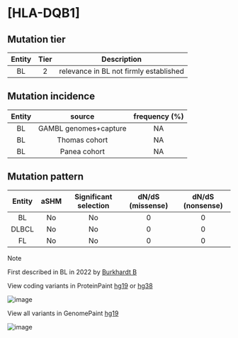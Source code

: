 # [HLA-DQB1]

## Mutation tier

|Entity|Tier|Description                           |
|:------:|:----:|--------------------------------------|
|BL    |2   |relevance in BL not firmly established|
## Mutation incidence

|Entity|source               |frequency (%)|
|:------:|:---------------------:|:-------------:|
|BL    |GAMBL genomes+capture|NA           |
|BL    |Thomas cohort        |NA           |
|BL    |Panea cohort         |NA           |

## Mutation pattern

|Entity|aSHM|Significant selection|dN/dS (missense)|dN/dS (nonsense)|
|:------:|:----:|:---------------------:|:----------------:|:----------------:|
|BL    |No  |No                   |0               |0               |
|DLBCL |No  |No                   |0               |0               |
|FL    |No  |No                   |0               |0               |


> [!NOTE]
> First described in BL in 2022 by [Burkhardt B](https://pubmed.ncbi.nlm.nih.gov/35794096)

View coding variants in ProteinPaint [hg19](https://www.bcgsc.ca/downloads/morinlab/GAMBL/test/genes/HLA-DQB1_protein.html)  or [hg38](https://www.bcgsc.ca/downloads/morinlab/GAMBL/test/genes/HLA-DQB1_protein_hg38.html)

![image](../../images/proteinpaint/HLA-DQB1_NM_002123.svg)

View all variants in GenomePaint [hg19](https://www.bcgsc.ca/downloads/morinlab/GAMBL/test/genes/HLA-DQB1.html)

![image](../../images/proteinpaint/HLA-DQB1.svg)
